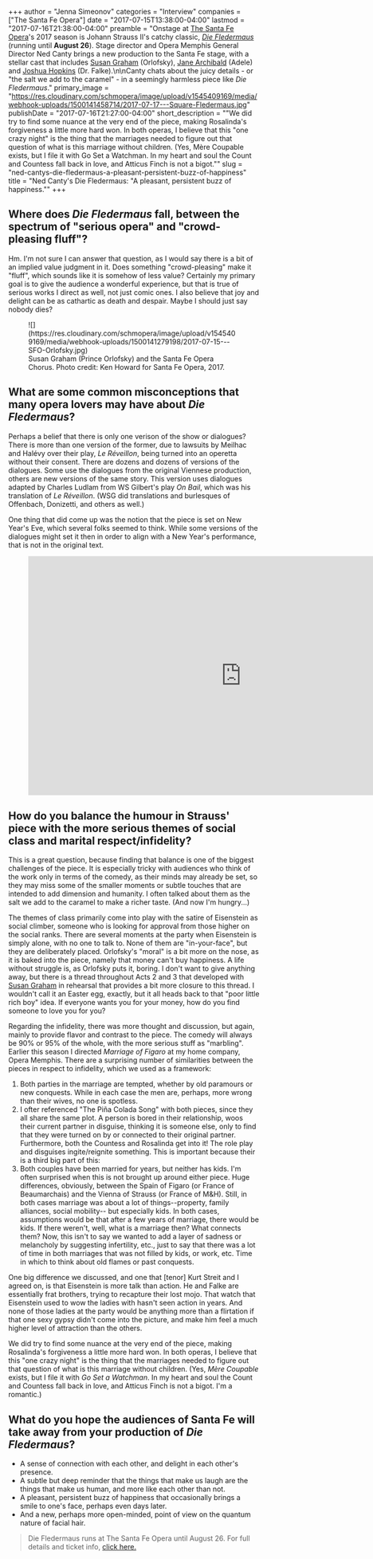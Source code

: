 +++
author = "Jenna Simeonov"
categories = "Interview"
companies = ["The Santa Fe Opera"]
date = "2017-07-15T13:38:00-04:00"
lastmod = "2017-07-16T21:38:00-04:00"
preamble = "Onstage at [The Santa Fe Opera](/scene/companies/the-santa-fe-opera/)'s 2017 season is Johann Strauss II's catchy classic, [*Die Fledermaus*](https://www.santafeopera.org/operas-and-ticketing/die-fledermaus) (running until **August 26**). Stage director and Opera Memphis General Director Ned Canty brings a new production to the Santa Fe stage, with a stellar cast that includes [Susan Graham](/scene/people/susan-graham/) (Orlofsky), [Jane Archibald](/scene/people/jane-archibald/) (Adele) and [Joshua Hopkins](/scene/people/joshua-hopkins/) (Dr. Falke).\n\nCanty chats about the juicy details - or \"the salt we add to the caramel\" - in a seemingly harmless piece like *Die Fledermaus*."
primary_image = "https://res.cloudinary.com/schmopera/image/upload/v1545409169/media/webhook-uploads/1500141458714/2017-07-17---Square-Fledermaus.jpg"
publishDate = "2017-07-16T21:27:00-04:00"
short_description = "&quot;We did try to find some nuance at the very end of the piece, making Rosalinda&#039;s forgiveness a little more hard won. In both operas, I believe that this &quot;one crazy night&quot; is the thing that the marriages needed to figure out that question of what is this marriage without children. (Yes, Mère Coupable exists, but I file it with Go Set a Watchman. In my heart and soul the Count and Countess fall back in love, and Atticus Finch is not a bigot.&quot;"
slug = "ned-cantys-die-fledermaus-a-pleasant-persistent-buzz-of-happiness"
title = "Ned Canty&#039;s Die Fledermaus: &quot;A pleasant, persistent buzz of happiness.&quot;"
+++

## Where does *Die Fledermaus* fall, between the spectrum of "serious opera" and "crowd-pleasing fluff"?

Hm. I'm not sure I can answer that question, as I would say there is a bit of an implied value judgment in it.  Does something "crowd-pleasing" make it "fluff", which sounds like it is somehow of less value? Certainly my primary goal is to give the audience a wonderful experience, but that is true of serious works I direct as well, not just comic ones. I also believe that joy and delight can be as cathartic as death and despair.  Maybe I should just say nobody dies?

<figure data-type="image">
![](https://res.cloudinary.com/schmopera/image/upload/v1545409169/media/webhook-uploads/1500141279198/2017-07-15---SFO-Orlofsky.jpg)
<figcaption>Susan Graham (Prince Orlofsky) and the Santa Fe Opera Chorus. Photo credit: Ken Howard for Santa Fe Opera, 2017.</figcaption>
</figure>
 
## What are some common misconceptions that many opera lovers may have about *Die Fledermaus*?

Perhaps a belief that there is only one verison of the show or dialogues?  There is more than one version of the former, due to lawsuits by Meilhac and Halévy over their play, *Le Réveillon*, being turned into an operetta without their consent.  There are dozens and dozens of versions of the dialogues.  Some use the dialogues from the original Viennese production, others are new versions of the same story.  This version uses dialogues adapted by Charles Ludlam from WS Gilbert's play *On Bail*, which was his translation of *Le Réveillon*.  (WSG did translations and burlesques of Offenbach, Donizetti, and others as well.)  

One thing that did come up was the notion that the piece is set on New Year's Eve, which several folks seemed to think.  While some versions of the dialogues might set it then in order to align with a New Year's performance, that is not in the original text.

<figure data-type="video">
<iframe width="854" height="480" src="https://www.youtube.com/embed/Z1IzKcpPW3w" frameborder="0" allowfullscreen></iframe>
</figure>
 
## How do you balance the humour in Strauss' piece with the more serious themes of social class and marital respect/infidelity?

This is a great question, because finding that balance is one of the biggest challenges of the piece. It is especially tricky with audiences who think of the work only in terms of the comedy, as their minds may already be set, so they may miss some of the smaller moments or subtle touches that are intended to add dimension and humanity.  I often talked about them as the salt we add to the caramel to make a richer taste. (And now I'm hungry...)

The themes of class primarily come into play with the satire of Eisenstein as social climber, someone who is looking for approval from those higher on the social ranks.  There are several moments at the party when Eisenstein is simply alone, with no one to talk to.  None of them are "in-your-face", but they are deliberately placed.   Orlofsky's "moral" is a bit more on the nose, as it is baked into the piece, namely that money can't buy happiness.  A life without struggle is, as Orlofsky puts it, boring.  I don't want to give anything away, but there is a thread throughout Acts 2 and 3 that developed with [Susan Graham](/scene/people/susan-graham/) in rehearsal that provides a bit more closure to this thread.  I wouldn't call it an Easter egg, exactly, but it all heads back to that "poor little rich boy" idea.  If everyone wants you for your money, how do you find someone to love you for you?

Regarding the infidelity, there was more thought and discussion, but again, mainly to provide flavor and contrast to the piece.  The comedy will always be 90% or 95% of the whole, with the more serious stuff as "marbling".  Earlier this season I directed *Marriage of Figaro* at my home company, Opera Memphis.  There are a surprising number of similarities between the pieces in respect to infidelity, which we used as a framework: 

1. Both parties in the marriage are tempted, whether by old paramours or new conquests.  While in each case the men are, perhaps, more wrong than their wives, no one is spotless.
2. I ofter referenced "The Piña Colada Song" with both pieces, since they all share the same plot.  A person is bored in their relationship, woos their current partner in disguise, thinking it is someone else, only to find that they were turned on by or connected to their original partner.  Furthermore, both the Countess and Rosalinda get into it!  The role play and disguises ingite/reignite something.  This is important because their is a third big part of this:
3. Both couples have been married for years, but neither has kids.  I'm often surprised when this is not brought up around either piece.  Huge differences, obviously, between the Spain of Figaro (or France of Beaumarchais) and the Vienna of Strauss (or France of M&H).  Still, in both cases marriage was about a lot of things--property, family alliances, social mobility-- but especially kids.  In both cases, assumptions would be that after a few years of marriage, there would be kids.  If there weren't, well, what is a marriage then?  What connects them? Now, this isn't to say we wanted to add a layer of sadness or melancholy by suggesting infertility, etc., just to say that there was a lot of time in both marriages that was not filled by kids, or work, etc. Time in which to think about old flames or past conquests.

One big difference we discussed, and one that [tenor] Kurt Streit and I agreed on, is that Eisenstein is more talk than action.  He and Falke are essentially frat brothers, trying to recapture their lost mojo.  That watch that Eisenstein used to wow the ladies with hasn't seen action in years.  And none of those ladies at the party would be anything more than a flirtation if that one sexy gypsy didn't come into the picture, and make him feel a much higher level of attraction than the others.

We did try to find some nuance at the very end of the piece, making Rosalinda's forgiveness a little more hard won.  In both operas, I believe that this "one crazy night" is the thing that the marriages needed to figure out that question of what is this marriage without children.  (Yes, *Mère Coupable* exists, but I file it with *Go Set a Watchman*. In my heart and soul the Count and Countess fall back in love, and Atticus Finch is not a bigot.  I'm a romantic.)

## What do you hope the audiences of Santa Fe will take away from your production of *Die Fledermaus*? 

- A sense of connection with each other, and delight in each other's presence.  
- A subtle but deep reminder that the things that make us laugh are the things that make us human, and more like each other than not.  
- A pleasant, persistent buzz of happiness that occasionally brings a smile to one's face, perhaps even days later.  
- And a new, perhaps more open-minded, point of view on the quantum nature of facial hair.

>Die Fledermaus runs at The Santa Fe Opera until August 26. For full details and ticket info, [click here.](https://www.santafeopera.org/operas-and-ticketing/die-fledermaus)
